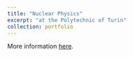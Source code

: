 ```yaml
---
title: "Nuclear Physics"
excerpt: "at the Polytechnic of Turin"
collection: portfolio
---
```


More information [here](https://didattica.polito.it/pls/portal30/gap.pkg_guide.viewGap?p_cod_ins=03IOYMK&p_a_acc=2025&p_header=S&p_lang=IT&multi=N "Polito").
